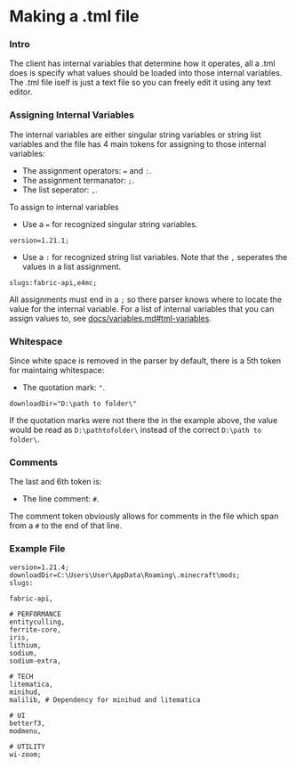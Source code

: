 # Making a .tml file

### Intro
The client has internal variables that determine how it operates, all a .tml does is specify what values should be loaded into those internal variables.
The .tml file iself is just a text file so you can freely edit it using any text editor.

### Assigning Internal Variables
The internal variables are either singular string variables or string list variables and
the file has 4 main tokens for assigning to those internal variables:
- The assignment operators: `=` and `:`.
- The assignment termanator: `;`.
- The list seperator: `,`.

To assign to internal variables
- Use a `=` for recognized singular string variables. 
```
version=1.21.1;
```
- Use a `:` for recognized string list variables. Note that the `,` seperates the values in a list assignment.
```
slugs:fabric-api,e4mc;
```

All assignments must end in a `;` so there parser knows where to locate the value for the internal variable.
For a list of internal variables that you can assign values to, see [docs/variables.md#tml-variables](variables.md#tml-variables).

### Whitespace
Since white space is removed in the parser by default, there is a 5th token for maintaing whitespace:
- The quotation mark: `"`.
```
downloadDir="D:\path to folder\"
``` 
If the quotation marks were not there the in the example above, the value would be read as `D:\pathtofolder\` instead of the correct `D:\path to folder\`.

### Comments
The last and 6th token is:
- The line comment: `#`.

The comment token obviously allows for comments in the file which span from a `#` to the end of that line.

### Example File
```
version=1.21.4;
downloadDir=C:\Users\User\AppData\Roaming\.minecraft\mods;
slugs:

fabric-api,

# PERFORMANCE
entityculling,
ferrite-core,
iris,
lithium,
sodium,
sodium-extra,

# TECH
litematica,
minihud,
malilib, # Dependency for minihud and litematica

# UI
betterf3,
modmenu,

# UTILITY
wi-zoom;
```

